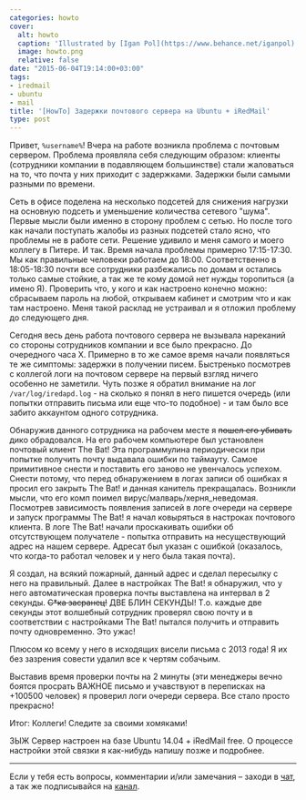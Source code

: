 ```yaml
---
categories: howto
cover:
  alt: howto
  caption: 'Illustrated by [Igan Pol](https://www.behance.net/iganpol)'
  image: howto.png
  relative: false
date: "2015-06-04T19:14:00+03:00"
tags:
- iredmail
- ubuntu
- mail
title: '[HowTo] Задержки почтового сервера на Ubuntu + iRedMail'
type: post
---
```


Привет, `%username%`! Вчера на работе возникла проблема с почтовым сервером. Проблема проявляла себя следующим образом: клиенты (сотрудники компании в подавляющем большинстве) стали жаловаться на то, что почта у них приходит с задержками. Задержки были самыми разными по времени.

Сеть в офисе поделена на несколько подсетей для снижения нагрузки на основную подсеть и уменьшение количества сетевого "шума". Первые мысли были именно в сторону проблем с сетью. Но после того как начали поступать жалобы из разных подсетей стало ясно, что проблемы не в работе сети. Решение удивило и меня самого и моего коллегу в Питере. И так. Время начала проблемы примерно 17:15-17:30. Мы как правильные человеки работаем до 18:00. Соответственно в 18:05-18:30 почти все сотрудники разбежались по домам и остались только самые стойкие, а так же те кому домой нет нужды торопиться (а имено Я). Проверить что, у кого и как настроено конечно можно: сбрасываем пароль на любой, открываем кабинет и смотрим что и как там настроено. Меня такой расклад не устраивал и я отложил проблему до следующего дня.

Сегодня весь день работа почтового сервера не вызывала нареканий со стороны сотрудников компании и все было прекрасно. До очередного часа Х. Примерно в то же самое время начали появляться те же симптомы: задержки в получении писем. Быстренько посмотрев с коллегой логи на почтовом сервере на первый взгляд ничего особенно не заметили. Чуть позже я обратил внимание на лог `/var/log/iredapd.log` - на сколько я понял в него пишется очередь (или попытки отправить письма или еще что-то подобное) - и там было все забито аккаунтом одного сотрудника.

Обнаружив данного сотрудника на рабочем месте я ~~пошел его убивать~~ дико обрадовался. На его рабочем компьютере был установлен почтовый клиент The Bat! Эта программулина периодически при попытке получить почту выдавала ошибки по таймауту. Самое примитивное снести и поставить его заново не увенчалось успехом. Снести потому, что перед обнаружением в логах записи об ошибках я просил его закрыть The Bat! и данная канитель прекращалась. Возникли мысли, что его комп поимел вирус/малварь/херня_неведомая. Посмотрев зависимость появления записей в логе очереди на сервере и запуск программы The Bat! я начал ковыряться в настроках почтового клиента. В логе The Bat! начали проскакивать ошибки об отсутствующем получателе - попытка отправить на несуществующий адрес на нашем сервере. Адресат был указан с ошибкой (оказалось, что когда-то работал человек и у него была такая почта).

Я создал, на всякий пожарный, данный адрес и сделал пересылку с него на правильный. Далее в настройках The Bat! я обнаружил, что у него автоматическая проверка почты выставлена на интервал в 2 секунды. ~~С*ка засранец!~~ ДВЕ БЛИН СЕКУНДЫ! Т.о. каждые две секунды этот волшебный сотрудник проверял свою почту и в соответствии с настройками The Bat! пытался получить и отправить почту одновременно. Это ужас!

Плюсом ко всему у него в исходящих висели письма с 2013 года! Я их без зазрения совести удалил все к чертям собачьим.

Выставив время проверки почты на 2 минуты (эти менеджеры вечно боятся просрать ВАЖНОЕ письмо и учавствуют в переписках на +100500 человек) я проверил логи очереди сервера. Все стало просто прекрасно!

Итог: Коллеги! Следите за своими хомяками!

ЗЫЖ Сервер настроен на базе Ubuntu 14.04 + iRedMail free. О процессе настройки этой связки я как-нибудь напишу позже и подробнее.

---
Если у тебя есть вопросы, комментарии и/или замечания – заходи в [чат](https://ttttt.me/jtprogru_chat), а так же подписывайся на [канал](https://ttttt.me/jtprogru_channel).

